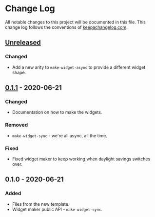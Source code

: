# Change Log
All notable changes to this project will be documented in this file. This change log follows the conventions of [keepachangelog.com](http://keepachangelog.com/).

## [Unreleased]
### Changed
- Add a new arity to `make-widget-async` to provide a different widget shape.

## [0.1.1] - 2020-06-21
### Changed
- Documentation on how to make the widgets.

### Removed
- `make-widget-sync` - we're all async, all the time.

### Fixed
- Fixed widget maker to keep working when daylight savings switches over.

## 0.1.0 - 2020-06-21
### Added
- Files from the new template.
- Widget maker public API - `make-widget-sync`.

[Unreleased]: https://github.com/your-name/codingbatclojure/compare/0.1.1...HEAD
[0.1.1]: https://github.com/your-name/codingbatclojure/compare/0.1.0...0.1.1
